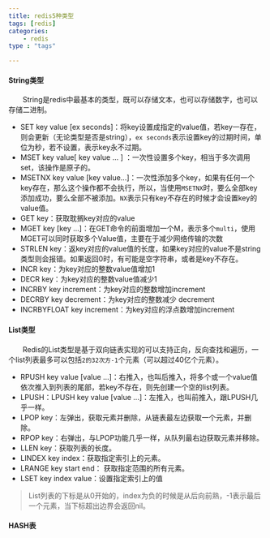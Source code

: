 ```yaml
---
title: redis5种类型
tags: [redis] 
categories:
	- redis
type : "tags"

---
```


#### String类型

&#8195;&#8195;String是redis中最基本的类型，既可以存储文本，也可以存储数字，也可以存储二进制。

- SET key value [ex seconds]：将key设置成指定的value值，若key一存在，则会更新（无论类型是否是string），`ex seconds`表示设置key的过期时间，单位为秒，若不设置，表示key永不过期。
- MSET key value[ key value ... ] ：一次性设置多个key，相当于多次调用set，该操作是原子的。
- MSETNX key value [key value...]：一次性添加多个key，如果有任何一个key存在，那么这个操作都不会执行，所以，当使用`MSETNX`时，要么全部key添加成功，要么全部不被添加。`NX`表示只有key不存在的时候才会设置key的value值。
- GET key：获取耽搁key对应的value
- MGET key [key ...]：在GET命令的前面增加一个M，表示多个`multi`，使用MGET可以同时获取多个Value值，主要在于减少网络传输的次数
- STRLEN key：返key对应的value值的长度，如果key对应的value不是string类型则会报错。如果返回0时，有可能是空字符串，或者是key不存在。
- INCR key：为key对应的整数value值增加1
- DECR key：为key对应的整数value值减少1
- INCRBY key increment：为key对应的整数增加increment
- DECRBY key decrement：为key对应的整数减少 decrement
- INCRBYFLOAT key increment：为key对应的浮点数增加increment



#### List类型

&#8195;&#8195;Redis的List类型是基于双向链表实现的可以支持正向，反向查找和遍历，一个list列表最多可以包括`2的32次方-1`个元素（可以超过40亿个元素）。

- RPUSH key value [value ...]：右推入，也叫后推入，将多个或一个value值依次推入到列表的尾部，若key不存在，则先创建一个空的list列表。
- LPUSH：LPUSH key value [value ...]：左推入，也叫前推入，跟LPUSH几乎一样。
- LPOP key：左弹出，获取元素并删除，从链表最左边获取一个元素，并删除。
- RPOP key：右弹出，与LPOP功能几乎一样，从队列最右边获取元素并移除。
- LLEN key：获取列表的长度。
- LINDEX key index：获取指定索引上的元素。
- LRANGE key start end： 获取指定范围的所有元素。
- LSET key index value：设置指定索引上的值

> List列表的下标是从0开始的，index为负的时候是从后向前熟，-1表示最后一个元素，当下标超出边界会返回nil。



#### HASH表



